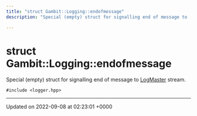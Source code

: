 ```yaml
---
title: "struct Gambit::Logging::endofmessage"
description: "Special (empty) struct for signalling end of message to [LogMaster]() stream. "

---
```


# struct Gambit::Logging::endofmessage



Special (empty) struct for signalling end of message to [LogMaster]() stream. 


`#include <logger.hpp>`

-------------------------------

Updated on 2022-09-08 at 02:23:01 +0000